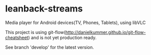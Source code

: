 # leanback-streams
Media player for Android devices(TV, Phones, Tablets), using libVLC

This project is using git-flow(http://danielkummer.github.io/git-flow-cheatsheet) and is not yet production ready.

See branch 'develop' for the latest version.
